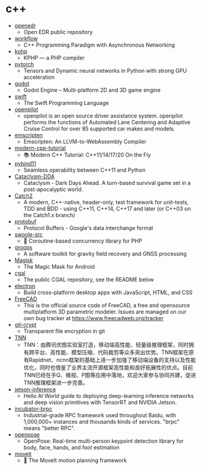 # c++
- [openedr](https://github.com/ComodoSecurity/openedr)
  - Open EDR public repository
- [workflow](https://github.com/sogou/workflow)
  - C++ Programming Paradigm with Asynchronous Networking
- [kphp](https://github.com/VKCOM/kphp)
  - KPHP — a PHP compiler
- [pytorch](https://github.com/pytorch/pytorch)
  - Tensors and Dynamic neural networks in Python with strong GPU acceleration
- [godot](https://github.com/godotengine/godot)
  - Godot Engine – Multi-platform 2D and 3D game engine
- [swift](https://github.com/apple/swift)
  - The Swift Programming Language
- [openpilot](https://github.com/commaai/openpilot)
  - openpilot is an open source driver assistance system. openpilot performs the functions of Automated Lane Centering and Adaptive Cruise Control for over 85 supported car makes and models.
- [emscripten](https://github.com/emscripten-core/emscripten)
  - Emscripten: An LLVM-to-WebAssembly Compiler
- [modern-cpp-tutorial](https://github.com/changkun/modern-cpp-tutorial)
  - 📚 Modern C++ Tutorial: C++11/14/17/20 On the Fly
- [pybind11](https://github.com/pybind/pybind11)
  - Seamless operability between C++11 and Python
- [Cataclysm-DDA](https://github.com/CleverRaven/Cataclysm-DDA)
  - Cataclysm - Dark Days Ahead. A turn-based survival game set in a post-apocalyptic world.
- [Catch2](https://github.com/catchorg/Catch2)
  - A modern, C++-native, header-only, test framework for unit-tests, TDD and BDD - using C++11, C++14, C++17 and later (or C++03 on the Catch1.x branch)
- [protobuf](https://github.com/protocolbuffers/protobuf)
  - Protocol Buffers - Google's data interchange format
- [swoole-src](https://github.com/swoole/swoole-src)
  - 🚀 Coroutine-based concurrency library for PHP
- [groops](https://github.com/groops-devs/groops)
  - A software toolkit for gravity field recovery and GNSS processing
- [Magisk](https://github.com/topjohnwu/Magisk)
  - The Magic Mask for Android
- [cgal](https://github.com/CGAL/cgal)
  - The public CGAL repository, see the README below
- [electron](https://github.com/electron/electron)
  - Build cross-platform desktop apps with JavaScript, HTML, and CSS
- [FreeCAD](https://github.com/FreeCAD/FreeCAD)
  - This is the official source code of FreeCAD, a free and opensource multiplatform 3D parametric modeler. Issues are managed on our own bug tracker at https://www.freecadweb.org/tracker
- [git-crypt](https://github.com/AGWA/git-crypt)
  - Transparent file encryption in git
- [TNN](https://github.com/Tencent/TNN)
  - TNN：由腾讯优图实验室打造，移动端高性能、轻量级推理框架，同时拥有跨平台、高性能、模型压缩、代码裁剪等众多突出优势。TNN框架在原有Rapidnet、ncnn框架的基础上进一步加强了移动端设备的支持以及性能优化，同时也借鉴了业界主流开源框架高性能和良好拓展性的优点。目前TNN已经在手Q、微视、P图等应用中落地，欢迎大家参与协同共建，促进TNN推理框架进一步完善。
- [jetson-inference](https://github.com/dusty-nv/jetson-inference)
  - Hello AI World guide to deploying deep-learning inference networks and deep vision primitives with TensorRT and NVIDIA Jetson.
- [incubator-brpc](https://github.com/apache/incubator-brpc)
  - Industrial-grade RPC framework used throughout Baidu, with 1,000,000+ instances and thousands kinds of services. "brpc" means "better RPC".
- [openpose](https://github.com/CMU-Perceptual-Computing-Lab/openpose)
  - OpenPose: Real-time multi-person keypoint detection library for body, face, hands, and foot estimation
- [moveit](https://github.com/ros-planning/moveit)
  - 🤖 The MoveIt motion planning framework
